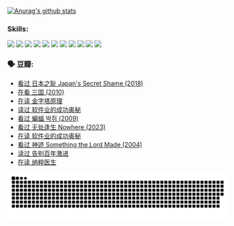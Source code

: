 
[![Anurag's github stats](https://github-readme-stats.vercel.app/api?username=w940853815)](https://github.com/anuraghazra/github-readme-stats)

### Skills:

<code><img height="32" src="https://cdn.jsdelivr.net/npm/simple-icons@v5/icons/python.svg"></code>
<code><img height="32" src="https://cdn.jsdelivr.net/npm/simple-icons@v5/icons/javascript.svg"></code>
<code><img height="32" src="https://cdn.jsdelivr.net/npm/simple-icons@v5/icons/django.svg"></code>
<code><img height="32" src="https://cdn.jsdelivr.net/npm/simple-icons@v5/icons/flask.svg"></code>
<code><img height="32" src="https://cdn.jsdelivr.net/npm/simple-icons@v5/icons/vuetify.svg"></code>
<code><img height="32" src="https://cdn.jsdelivr.net/npm/simple-icons@v5/icons/git.svg"></code>
<code><img height="32" src="https://cdn.jsdelivr.net/npm/simple-icons@v5/icons/docker.svg"></code>
<code><img height="32" src="https://cdn.jsdelivr.net/npm/simple-icons@v5/icons/postgresql.svg"></code>
<code><img height="32" src="https://cdn.jsdelivr.net/npm/simple-icons@v5/icons/elasticsearch.svg"></code>
<code><img height="32" src="https://cdn.jsdelivr.net/npm/simple-icons@v5/icons/macos.svg"></code>
<code><img height="32" src="https://cdn.jsdelivr.net/npm/simple-icons@v5/icons/linux.svg"></code>

### 🗣 豆瓣:

<!-- DOUBAN-ACTIVITIES:START -->
- [看过 日本之耻 Japan's Secret Shame‎ (2018)](https://www.douban.com/people/136069238/status/4431579101/?_i=00381713)
- [在看 三国‎ (2010)](https://www.douban.com/people/136069238/status/4430559482/?_i=00381713)
- [在读 金字塔原理](https://www.douban.com/people/136069238/status/4424812753/?_i=00381713)
- [读过 软件业的成功奥秘](https://www.douban.com/people/136069238/status/4424809958/?_i=00381713)
- [看过 蝙蝠 박쥐‎ (2009)](https://www.douban.com/people/136069238/status/4422787315/?_i=00381713)
- [看过 无处逢生 Nowhere‎ (2023)](https://www.douban.com/people/136069238/status/4416454713/?_i=00381713)
- [在读 软件业的成功奥秘](https://www.douban.com/people/136069238/status/4414815312/?_i=00381713)
- [看过 神迹 Something the Lord Made‎ (2004)](https://www.douban.com/people/136069238/status/4409691983/?_i=00381713)
- [读过 告别百年激进](https://www.douban.com/people/136069238/status/4406414036/?_i=00381713)
- [在读 纳粹医生](https://www.douban.com/people/136069238/status/4406413750/?_i=00381713)
<!-- DOUBAN-ACTIVITIES:END -->


![Snake animation](https://raw.githubusercontent.com/w940853815/w940853815/output/github-contribution-grid-snake.svg)

<!--
**w940853815/w940853815** is a ✨ _special_ ✨ repository because its `README.md` (this file) appears on your GitHub profile.

Here are some ideas to get you started:

- 🔭 I’m currently working on ...
- 🌱 I’m currently learning ...
- 👯 I’m looking to collaborate on ...
- 🤔 I’m looking for help with ...
- 💬 Ask me about ...
- 📫 How to reach me: ...
- 😄 Pronouns: ...
- ⚡ Fun fact: ...
-->
